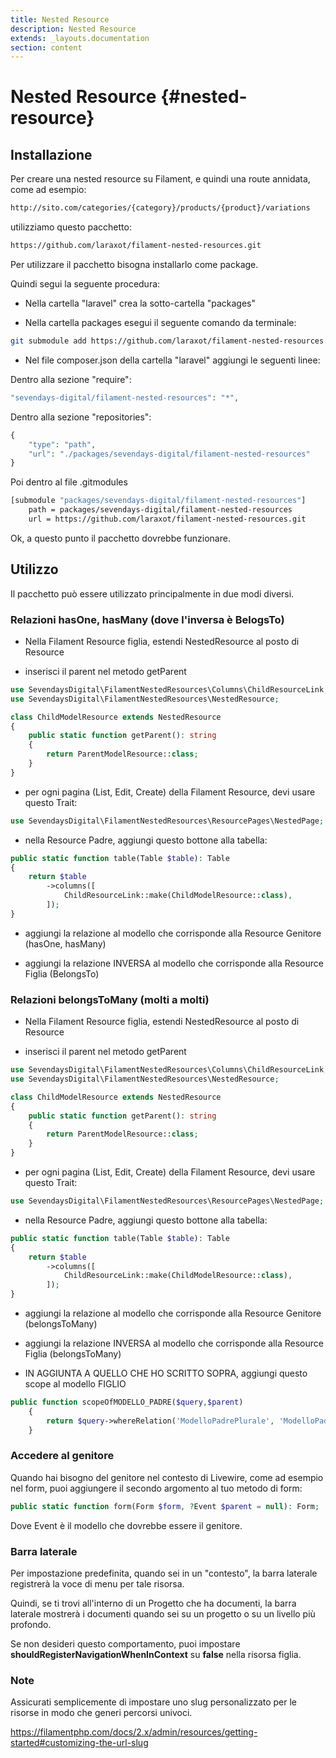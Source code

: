 ```yaml
---
title: Nested Resource
description: Nested Resource
extends: _layouts.documentation
section: content
---
```


# Nested Resource {#nested-resource}

## Installazione

Per creare una nested resource su Filament, e quindi una route annidata, come ad esempio:

```bash
http://sito.com/categories/{category}/products/{product}/variations
```

utilizziamo questo pacchetto:

```bash
https://github.com/laraxot/filament-nested-resources.git
```

Per utilizzare il pacchetto bisogna installarlo come package. 

Quindi segui la seguente procedura:

- Nella cartella "laravel" crea la sotto-cartella "packages"

- Nella cartella packages esegui il seguente comando da terminale:

```bash
git submodule add https://github.com/laraxot/filament-nested-resources.git
```

- Nel file composer.json della cartella "laravel" aggiungi le seguenti linee:

Dentro alla sezione "require":

```php
"sevendays-digital/filament-nested-resources": "*",
```

Dentro alla sezione "repositories":

```php
{
    "type": "path",
    "url": "./packages/sevendays-digital/filament-nested-resources"
}
```

Poi dentro al file .gitmodules

```bash
[submodule "packages/sevendays-digital/filament-nested-resources"]
	path = packages/sevendays-digital/filament-nested-resources
	url = https://github.com/laraxot/filament-nested-resources.git
```

Ok, a questo punto il pacchetto dovrebbe funzionare.

## Utilizzo

Il pacchetto può essere utilizzato principalmente in due modi diversi.

### Relazioni hasOne, hasMany (dove l'inversa è BelogsTo)

- Nella Filament Resource figlia, estendi NestedResource al posto di Resource

- inserisci il parent nel metodo getParent

```php
use SevendaysDigital\FilamentNestedResources\Columns\ChildResourceLink;
use SevendaysDigital\FilamentNestedResources\NestedResource;

class ChildModelResource extends NestedResource
{
    public static function getParent(): string
    {
        return ParentModelResource::class;
    }
}
```

- per ogni pagina (List, Edit, Create) della Filament Resource, devi usare questo Trait:

```php
use SevendaysDigital\FilamentNestedResources\ResourcePages\NestedPage;
```

- nella Resource Padre, aggiungi questo bottone alla tabella:

```php
public static function table(Table $table): Table
{
    return $table
        ->columns([
            ChildResourceLink::make(ChildModelResource::class),
        ]);
}
```

- aggiungi la relazione al modello che corrisponde alla Resource Genitore (hasOne, hasMany)

- aggiungi la relazione INVERSA al modello che corrisponde alla Resource Figlia (BelongsTo)

### Relazioni belongsToMany (molti a molti)

- Nella Filament Resource figlia, estendi NestedResource al posto di Resource

- inserisci il parent nel metodo getParent

```php
use SevendaysDigital\FilamentNestedResources\Columns\ChildResourceLink;
use SevendaysDigital\FilamentNestedResources\NestedResource;

class ChildModelResource extends NestedResource
{
    public static function getParent(): string
    {
        return ParentModelResource::class;
    }
}
```

- per ogni pagina (List, Edit, Create) della Filament Resource, devi usare questo Trait:

```php
use SevendaysDigital\FilamentNestedResources\ResourcePages\NestedPage;
```

- nella Resource Padre, aggiungi questo bottone alla tabella:

```php
public static function table(Table $table): Table
{
    return $table
        ->columns([
            ChildResourceLink::make(ChildModelResource::class),
        ]);
}
```

- aggiungi la relazione al modello che corrisponde alla Resource Genitore (belongsToMany)

- aggiungi la relazione INVERSA al modello che corrisponde alla Resource Figlia (belongsToMany)

- IN AGGIUNTA A QUELLO CHE HO SCRITTO SOPRA, aggiungi questo scope al modello FIGLIO

```php
public function scopeOfMODELLO_PADRE($query,$parent)
    {
        return $query->whereRelation('ModelloPadrePlurale', 'ModelloPadrePlurale.key', $parent);
    }
```

### Accedere al genitore

Quando hai bisogno del genitore nel contesto di Livewire, come ad esempio nel form, puoi aggiungere il secondo argomento al tuo metodo di form:

```php
public static function form(Form $form, ?Event $parent = null): Form;
```

Dove Event è il modello che dovrebbe essere il genitore.

### Barra laterale

Per impostazione predefinita, quando sei in un "contesto", la barra laterale registrerà la voce di menu per tale risorsa.

Quindi, se ti trovi all'interno di un Progetto che ha documenti, la barra laterale mostrerà i documenti quando sei su un progetto o su un livello più profondo.

Se non desideri questo comportamento, puoi impostare **shouldRegisterNavigationWhenInContext** su **false** nella risorsa figlia.

### Note

Assicurati semplicemente di impostare uno slug personalizzato per le risorse in modo che generi percorsi univoci.

https://filamentphp.com/docs/2.x/admin/resources/getting-started#customizing-the-url-slug
